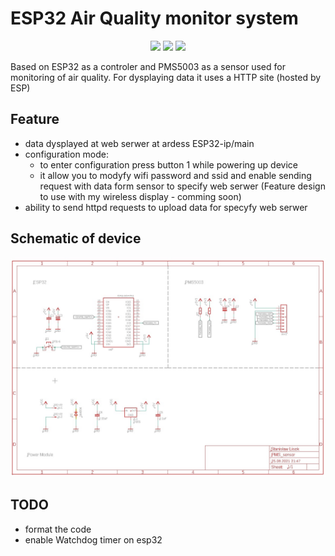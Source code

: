 # ESP32 Air Quality monitor system
<p align="center">
  <img src="https://img.shields.io/badge/Made_by-SL20032-orange"/>
  <img src="https://img.shields.io/badge/Version-1.0-green"/>
  <img src="https://img.shields.io/badge/Platform-ESP32-blue"/>
</p>
Based on ESP32 as a controler and PMS5003 as a sensor used for monitoring of air quality. 
For dysplaying data it uses a HTTP site (hosted by ESP) 

## Feature
- data dysplayed at web serwer at ardess ESP32-ip/main
- configuration mode:
   - to enter configuration press button 1 while powering up device
   - it allow you to modyfy wifi password and ssid and enable sending request with data form sensor 
     to specify web serwer (Feature design to use with my wireless display - comming soon)
- ability to send httpd requests to upload data for specyfy web serwer

## Schematic of device

![](schematic/PMS_sensor.jpg)

## TODO
- format the code
- enable Watchdog timer on esp32
